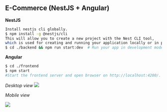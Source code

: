 ## E-Commerce (NestJS + Angular)
**NestJS**
```sh
Install nestjs cli globally.
$ npm install -g @nestjs/cli
This will allow you to create a new project with the Nest CLI tool,
which is used for creating and running your application locally or in production using
$ cd ./backend && npm run start:dev  # Run your app in development mode using nodemon.
```

**Angular**
```sh
$ cd ./frontend
$ npm start
#Start the frontend server and open browser on http://localhost:4200/.
```
*Desktop view*
<img src="https://ik.imagekit.io/2wqbt8w6k/Product/home.png?updatedAt=1692762803673">

*Mobile view*


<img src="https://ik.imagekit.io/2wqbt8w6k/Product/home_mobile.png?updatedAt=1692762803326">
